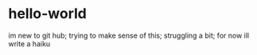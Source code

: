 # hello-world

im new to git hub;
trying to make sense of this;
struggling a bit;
for now ill write a haiku
